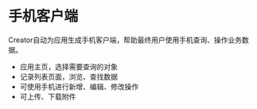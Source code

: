 手机客户端
===

Creator自动为应用生成手机客户端，帮助最终用户使用手机查询、操作业务数据。

- 应用主页，选择需要查询的对象
- 记录列表页面，浏览、查找数据
- 可使用手机进行新增、编辑、修改操作
- 可上传、下载附件
